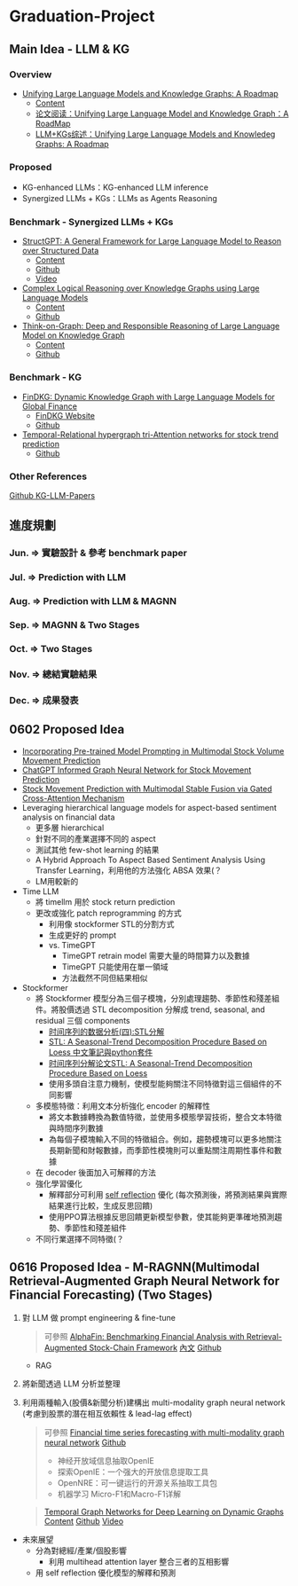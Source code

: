 # Graduation-Project
## Main Idea - LLM & KG
### Overview
* [Unifying Large Language Models and Knowledge Graphs: A Roadmap](https://arxiv.org/abs/2306.08302)
   * [Content](https://ar5iv.labs.arxiv.org/html/2306.08302)
   * [论文阅读：Unifying Large Language Model and Knowledge Graph：A RoadMap](https://www.cnblogs.com/zjz2333/p/17780118.html)
   * [LLM+KGs综述：Unifying Large Language Models and Knowledeg Graphs: A Roadmap](https://blog.csdn.net/weixin_52953225/article/details/131456764)
### Proposed
* KG-enhanced LLMs：KG-enhanced LLM inference
* Synergized LLMs + KGs：LLMs as Agents Reasoning
### Benchmark - Synergized LLMs + KGs
* [StructGPT: A General Framework for Large Language Model to Reason over Structured Data](https://arxiv.org/abs/2305.09645)
   * [Content](https://ar5iv.labs.arxiv.org/html/2305.09645)
   * [Github](https://github.com/RUCAIBox/StructGPT)
   * [Video](https://aclanthology.org/2023.emnlp-main.574.mp4)
* [Complex Logical Reasoning over Knowledge Graphs using Large Language Models](https://arxiv.org/abs/2305.01157)
   * [Content](https://ar5iv.labs.arxiv.org/html/2305.01157)
   * [Github](https://github.com/Akirato/LLM-KG-Reasoning?utm_source=catalyzex.com)
* [Think-on-Graph: Deep and Responsible Reasoning of Large Language Model on Knowledge Graph](https://arxiv.org/abs/2307.07697)
   * [Content](https://ar5iv.labs.arxiv.org/html/2307.07697)
   * [Github](https://github.com/IDEA-FinAI/ToG)
### Benchmark - KG
* [FinDKG: Dynamic Knowledge Graph with Large Language Models for Global Finance](https://papers.ssrn.com/sol3/papers.cfm?abstract_id=4608445)
   * [FinDKG Website](https://xiaohui-victor-li.github.io/FinDKG/)
   * [Github](https://github.com/xiaohui-victor-li/FinDKG)
* [Temporal-Relational hypergraph tri-Attention networks for stock trend prediction](https://www.sciencedirect.com/science/article/pii/S0031320323004570)
   * [Github](https://github.com/lixiaojieff/HGTAN)
### Other References
[Github KG-LLM-Papers](https://github.com/zjukg/KG-LLM-Papers)

## 進度規劃
### Jun. => 實驗設計 & 參考 benchmark paper
### Jul. => Prediction with LLM
### Aug. => Prediction with LLM & MAGNN
### Sep. => MAGNN & Two Stages
### Oct. => Two Stages
### Nov. => 總結實驗結果
### Dec. => 成果發表

## 0602 Proposed Idea
* [Incorporating Pre-trained Model Prompting in Multimodal Stock Volume Movement Prediction](https://arxiv.org/abs/2309.05608)
* [ChatGPT Informed Graph Neural Network for Stock Movement Prediction](https://arxiv.org/abs/2306.03763)
* [Stock Movement Prediction with Multimodal Stable Fusion via Gated Cross-Attention Mechanism](https://arxiv.org/abs/2406.06594)
* Leveraging hierarchical language models for aspect-based sentiment analysis on financial data
  * 更多層 hierarchical
  * 針對不同的產業選擇不同的 aspect
  * 測試其他 few-shot learning 的結果
  * A Hybrid Approach To Aspect Based Sentiment Analysis Using Transfer Learning，利用他的方法強化 ABSA 效果(？
  * LM用較新的
* Time LLM
  * 將 timellm 用於 stock return prediction
  * 更改或強化 patch reprogramming 的方式
    * 利用像 stockformer STL的分割方式
    * 生成更好的 prompt
    * vs. TimeGPT
      * TimeGPT retrain model 需要大量的時間算力以及數據
      * TimeGPT 只能使用在單一領域
      * 方法截然不同但結果相似
* Stockformer
  * 將 Stockformer 模型分為三個子模塊，分別處理趨勢、季節性和殘差組件。將股價透過 STL decomposition 分解成 trend, seasonal, and residual 三個 components 
    * [时间序列的数据分析(四):STL分解](https://aitechtogether.com/python/59882.html)
    * [STL: A Seasonal-Trend Decomposition Procedure Based on Loess 中文筆記與python套件](https://medium.com/@a0922/stl-a-seasonal-trend-decomposition-procedure-based-on-loess-%E4%B8%AD%E6%96%87%E7%AD%86%E8%A8%98%E8%88%87python%E5%A5%97%E4%BB%B6-190228b9c700)
    * [时间序列分解论文STL: A Seasonal-Trend Decomposition Procedure Based on Loess](https://blog.csdn.net/qq_44384577/article/details/109222247)
    * 使用多頭自注意力機制，使模型能夠關注不同特徵對這三個組件的不同影響
  * 多模態特徵：利用文本分析強化 encoder 的解釋性
    * 將文本數據轉換為數值特徵，並使用多模態學習技術，整合文本特徵與時間序列數據
    * 為每個子模塊輸入不同的特徵組合。例如，趨勢模塊可以更多地關注長期新聞和財報數據，而季節性模塊則可以重點關注周期性事件和數據
  * 在 decoder 後面加入可解釋的方法
  * 強化學習優化
    * 解釋部分可利用 [self reflection](https://arxiv.org/abs/2303.11366) 優化 (每次預測後，將預測結果與實際結果進行比較，生成反思回饋)
    * 使用PPO算法根據反思回饋更新模型參數，使其能夠更準確地預測趨勢、季節性和殘差組件
  * 不同行業選擇不同特徵(？

## 0616 Proposed Idea - M-RAGNN(Multimodal Retrieval-Augmented Graph Neural Network for Financial Forecasting) (Two Stages)
1. 對 LLM 做 prompt engineering & fine-tune
   > 可參照
   > [AlphaFin: Benchmarking Financial Analysis with Retrieval-Augmented Stock-Chain Framework](https://arxiv.org/abs/2403.12582)
   > [內文](https://arxiv.org/html/2403.12582v1)
   > [Github](https://github.com/AlphaFin-proj/AlphaFin)
   * RAG
2. 將新聞透過 LLM 分析並整理
3. 利用兩種輸入(股價&新聞分析)建構出 multi-modality graph neural network (考慮到股票的潛在相互依賴性 & lead-lag effect)
   > 可參照
   > [Financial time series forecasting with multi-modality graph neural network](https://www.sciencedirect.com/science/article/pii/S003132032100399X)
   > [Github](https://github.com/finint/MAGNN)
   > * 神经开放域信息抽取OpenIE
   > * 探索OpenIE：一个强大的开放信息提取工具
   > * OpenNRE：可一键运行的开源关系抽取工具包
   > * 机器学习 Micro-F1和Macro-F1详解
   
   > [Temporal Graph Networks for Deep Learning on Dynamic Graphs](https://arxiv.org/abs/2006.10637)
   > [Content](https://ar5iv.labs.arxiv.org/html/2006.10637)
   > [Github](https://github.com/twitter-research/tgn?utm_source=catalyzex.com)
   > [Video](https://www.youtube.com/watch?v=W1GvX2ZcUmY)
* 未來展望
   * 分為對總經/產業/個股影響
      * 利用 multihead attention layer 整合三者的互相影響
   * 用 self reflection 優化模型的解釋和預測
